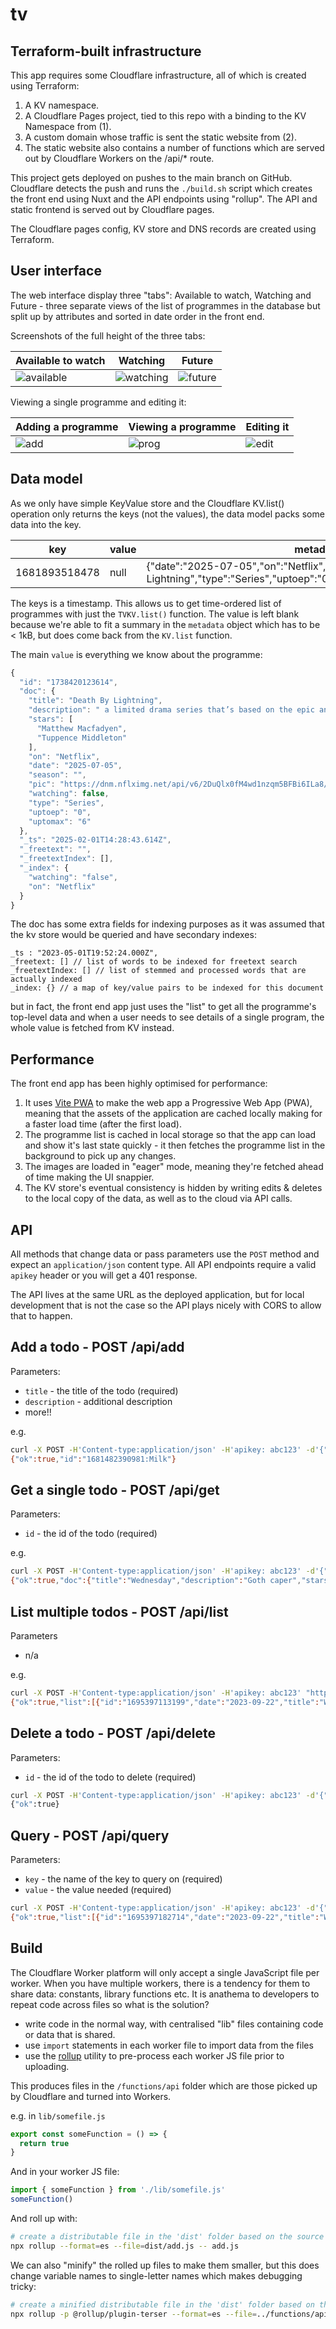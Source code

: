 # tv

## Terraform-built infrastructure

This app requires some Cloudflare infrastructure, all of which is created using Terraform:

1. A KV namespace.
2. A Cloudflare Pages project, tied to this repo with a binding to the KV Namespace from (1).
3. A custom domain whose traffic is sent the static website from (2).
4. The static website also contains a number of functions which are served out by Cloudflare Workers on the /api/* route.

This project gets deployed on pushes to the main branch on GitHub. Cloudflare detects the push and runs the `./build.sh` script which creates the front end using Nuxt and the API endpoints using "rollup". The API and static frontend is served out by Cloudflare pages.

The Cloudflare pages config, KV store and DNS records are created using Terraform.

## User interface

The web interface display three "tabs": Available to watch, Watching and Future - three separate views of the list of programmes in the database but split up by attributes and sorted in date order in the front end.

Screenshots of the full height of the three tabs:

| Available to watch | Watching | Future |
| ------------------ | ---------| ------ |
| ![available](screenshots/tab1.png) | ![watching](screenshots/tab2.png) | ![future](screenshots/tab3.png) |

Viewing a single programme and editing it:

| Adding a programme | Viewing a programme | Editing it |
| ------------------ | ------------------- | ---------- |
| ![add](screenshots/add.png) | ![prog](screenshots/prog.png) | ![edit](screenshots/edit.png) |

## Data model

As we only have simple KeyValue store and the Cloudflare KV.list() operation only returns the keys (not the values), the data model packs some data into the key.

| key           | value |  metadata                                                                        |
|---------------|-------|----------------------------------------------------------------------------------|
| 1681893518478 | null  | {"date":"2025-07-05","on":"Netflix","title":"Death By Lightning","type":"Series","uptoep":"0","uptomax":"6","watching":false}                     |


The keys is a timestamp. This allows us to get time-ordered list of programmes with just the `TVKV.list()` function. The value is left blank because we're able to fit a summary in the `metadata` object which has to be < 1kB, but does come back from the `KV.list` function.

The main `value` is everything we know about the programme:

```js
{
  "id": "1738420123614",
  "doc": {
    "title": "Death By Lightning",
    "description": " a limited drama series that’s based on the epic and stranger-than-fiction true story of James Garfield, reluctant 20th president of the United States, and Charles Guiteau — a man who was not only Garfield’s greatest admirer, but also his assassin.",
    "stars": [
      "Matthew Macfadyen",
      "Tuppence Middleton"
    ],
    "on": "Netflix",
    "date": "2025-07-05",
    "season": "",
    "pic": "https://dnm.nflximg.net/api/v6/2DuQlx0fM4wd1nzqm5BFBi6ILa8/AAAAQeZ8XKJL1nBddDmKYm9abZQ9Jao4DKe_ZKqb-WfqGT_VVYMGtK0IFpa5BatLFoknLeUKN0tDOkhkptcdhFwlFyYxMp8WpvV9Ns-ImZ2P-emHIsWQDq3_uDYTltKqGF2LTdypZVLIChTsUeW1cYPuIgh5.jpg?r=1f1",
    "watching": false,
    "type": "Series",
    "uptoep": "0",
    "uptomax": "6"
  },
  "_ts": "2025-02-01T14:28:43.614Z",
  "_freetext": "",
  "_freetextIndex": [],
  "_index": {
    "watching": "false",
    "on": "Netflix"
  }
}
```

The doc has some extra fields for indexing purposes as it was assumed that the kv store would be queried and have secondary indexes:

```
_ts : "2023-05-01T19:52:24.000Z",
_freetext: [] // list of words to be indexed for freetext search
_freetextIndex: [] // list of stemmed and processed words that are actually indexed
_index: {} // a map of key/value pairs to be indexed for this document
```

but in fact, the front end app just uses the "list" to get all the programme's top-level data and when a user needs to see details of a single program, the whole value is fetched from KV instead.

## Performance

The front end app has been highly optimised for performance:

1. It uses [Vite PWA](https://vite-pwa-org.netlify.app/) to make the web app a Progressive Web App (PWA), meaning that the assets of the application are cached locally making for a faster load time (after the first load). 
2. The programme list is cached in local storage so that the app can load and show it's last state quickly - it then fetches the programme list in the background to pick up any changes.
3. The images are loaded in "eager" mode, meaning they're fetched ahead of time making the UI snappier.
4. The KV store's eventual consistency is hidden by writing edits & deletes to the local copy of the data, as well as to the cloud via API calls.

## API

All methods that change data or pass parameters use the `POST` method and expect an `application/json` content type. All API endpoints require a valid `apikey` header or you will get a 401 response.

The API lives at the same URL as the deployed application, but for local development that is not the case so the API plays nicely with CORS to allow that to happen.

## Add a todo - POST /api/add

Parameters:

- `title` - the title of the todo (required)
- `description` - additional description
- more!!

e.g.

```sh
curl -X POST -H'Content-type:application/json' -H'apikey: abc123' -d'{"title":"Milk","description":"semi-skimmed"}' "https://$URL/api/add" 
{"ok":true,"id":"1681482390981:Milk"}
```

## Get a single todo - POST /api/get

Parameters:

- `id` - the id of the todo (required)

e.g.

```sh
curl -X POST -H'Content-type:application/json' -H'apikey: abc123' -d'{"id":"1695397182714"}' "https://$URL/api/get"
{"ok":true,"doc":{"title":"Wednesday","description":"Goth caper","stars":[],"on":"Netflix","date":"2023-09-22","season":"","pic":"","watching":false,"id":"1695397182714"}}
```

## List multiple todos - POST /api/list

Parameters

- n/a

e.g.

```sh
curl -X POST -H'Content-type:application/json' -H'apikey: abc123' "https://$URL/api/list"
{"ok":true,"list":[{"id":"1695397113199","date":"2023-09-22","title":"Wilderness","watching":false},{"id":"doc:1695397182714","date":"2023-09-22","title":"Wednesday","watching":false},{"id":"1695397233088","date":"2023-09-22","title":"Stranger Things","watching":true}]}
```

## Delete a todo - POST /api/delete

Parameters:

- `id` - the id of the todo to delete (required)

```sh
curl -X POST -H'Content-type:application/json' -H'apikey: abc123' -d'{"id":"1681482390981"}' "https://$URL/api/delete"
{"ok":true}
```

## Query - POST /api/query

Parameters:

- `key` - the name of the key to query on (required)
- `value` - the value needed (required)

```sh
curl -X POST -H'Content-type:application/json' -H'apikey: abc123' -d'{"key":"on","value":"Netflix"}' "https://$URL/api/query"
{"ok":true,"list":[{"id":"1695397182714","date":"2023-09-22","title":"Wednesday","watching":false},{"id":":1695397233088","date":"2023-09-22","title":"Stranger Things","watching":true}]}
```

## Build

The Cloudflare Worker platform will only accept a single JavaScript file per worker. When you have multiple workers, there is a tendency for them to share data: constants, library functions etc. It is anathema to developers to repeat code across files so what is the solution?

 - write code in the normal way, with centralised "lib" files containing code or data that is shared.
 - use `import` statements in each worker file to import data from the files
 - use the [rollup](https://rollupjs.org/) utility to pre-process each worker JS file prior to uploading.

 This produces files in the `/functions/api` folder which are those picked up by Cloudflare and turned into Workers.

 e.g. in `lib/somefile.js`

```js
export const someFunction = () => {
  return true  
}
```

And in your worker JS file:

```js
import { someFunction } from './lib/somefile.js'
someFunction()
```

And roll up with:

```sh
# create a distributable file in the 'dist' folder based on the source file
npx rollup --format=es --file=dist/add.js -- add.js
```

We can also "minify" the rolled up files to make them smaller, but this does change variable names to single-letter names which makes debugging tricky:

```sh
# create a minified distributable file in the 'dist' folder based on the source file
npx rollup -p @rollup/plugin-terser --format=es --file=../functions/api/add.js -- add.js
```

